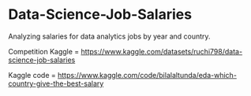 # Data-Science-Job-Salaries

Analyzing salaries for data analytics jobs by year and country.

Competition Kaggle = https://www.kaggle.com/datasets/ruchi798/data-science-job-salaries

Kaggle code = https://www.kaggle.com/code/bilalaltunda/eda-which-country-give-the-best-salary

